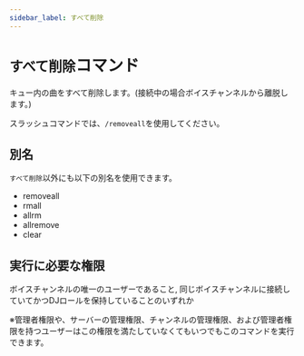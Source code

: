 ```yaml
---
sidebar_label: すべて削除
---
```

# `すべて削除`コマンド
キュー内の曲をすべて削除します。(接続中の場合ボイスチャンネルから離脱します。)

スラッシュコマンドでは、`/removeall`を使用してください。

## 別名
`すべて削除`以外にも以下の別名を使用できます。

- removeall
- rmall
- allrm
- allremove
- clear




## 実行に必要な権限
ボイスチャンネルの唯一のユーザーであること, 同じボイスチャンネルに接続していてかつDJロールを保持していることのいずれか

※管理者権限や、サーバーの管理権限、チャンネルの管理権限、および管理者権限を持つユーザーはこの権限を満たしていなくてもいつでもこのコマンドを実行できます。
  
